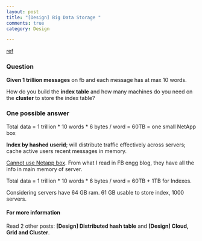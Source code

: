 ```yaml
---
layout: post
title: "[Design] Big Data Storage "
comments: true
category: Design

---
```


[ref](http://www.mitbbs.com/article/JobHunting/32580869_0.html)

### Question

__Given 1 trillion messages__ on fb and each message has at max 10 words. 

How do you build the __index table__ and how many machines do you need on the __cluster__ to store the index table?

### One possible answer

Total data = 1 trillion * 10 words * 6 bytes / word = 60TB = one small NetApp box

__Index by hashed userid__; will distribute traffic effectively across servers; cache active users recent messages in memory. 

[Cannot use Netapp box](http://www.glassdoor.com/Interview/Given-a-set-of-n-jobs-with-start-time-end-time-cost-find-a-subset-so-that-no-2-jobs-overlap-and-the-cost-is-maximum-QTN_440168.htm). From what I read in FB engg blog, they have all the info in main memory of server.

Total data = 1 trillion * 10 words * 6 bytes / word = 60TB + 1TB for Indexes.

Considering servers have 64 GB ram. 61 GB usable to store index, 1000 servers. 

#### For more information

Read 2 other posts: __[Design] Distributed hash table__ and __[Design] Cloud, Grid and Cluster__. 
